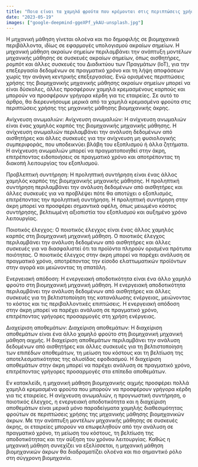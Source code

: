 ```yaml
---
title: "Ποια είναι τα χαμηλά φρούτα που κρέμονται στις περιπτώσεις χρήσης της μηχανικής μάθησης βιομηχανικής αιχμής;"
date: "2023-05-19"
images: ["google-deepmind-ggeXPf_ykAU-unsplash.jpg"]
---
```


Η μηχανική μάθηση γίνεται ολοένα και πιο δημοφιλής σε βιομηχανικά περιβάλλοντα, ιδίως σε εφαρμογές υπολογισμού ακραίων σημείων. Η μηχανική μάθηση ακραίων σημείων περιλαμβάνει την ανάπτυξη μοντέλων μηχανικής μάθησης σε συσκευές ακραίων σημείων, όπως αισθητήρες, ρομπότ και άλλες συσκευές του Διαδικτύου των Πραγμάτων (IoT), για την επεξεργασία δεδομένων σε πραγματικό χρόνο και τη λήψη αποφάσεων χωρίς την ανάγκη κεντρικής επεξεργασίας. Ενώ ορισμένες περιπτώσεις χρήσης της βιομηχανικής μηχανικής μάθησης ακραίων σημείων μπορεί να είναι δύσκολες, άλλες προσφέρουν χαμηλά κρεμασμένους καρπούς και μπορούν να προσφέρουν γρήγορα κέρδη για τις εταιρείες. Σε αυτό το άρθρο, θα διερευνήσουμε μερικά από τα χαμηλά κρεμασμένα φρούτα στις περιπτώσεις χρήσης της μηχανικής μάθησης βιομηχανικής άκρης. 

Ανίχνευση ανωμαλιών: Ανίχνευση ανωμαλιών: Η ανίχνευση ανωμαλιών είναι ένας χαμηλός καρπός της βιομηχανικής μηχανικής μάθησης. Η 	ανίχνευση ανωμαλιών περιλαμβάνει την ανάλυση δεδομένων από αισθητήρες και άλλες συσκευές για την ανίχνευση μη φυσιολογικής συμπεριφοράς, που υποδεικνύει βλάβη του εξοπλισμού ή άλλα ζητήματα. Η ανίχνευση ανωμαλιών μπορεί να πραγματοποιηθεί στην άκρη, επιτρέποντας ειδοποιήσεις σε πραγματικό χρόνο και αποτρέποντας τη διακοπή λειτουργίας του εξοπλισμού. 

Προβλεπτική συντήρηση: Η προληπτική συντήρηση είναι ένας άλλος χαμηλός καρπός της βιομηχανικής μηχανικής μάθησης. Η 	προληπτική συντήρηση περιλαμβάνει την ανάλυση δεδομένων από αισθητήρες και άλλες συσκευές για να προβλέψει πότε θα αποτύχει ο εξοπλισμός, επιτρέποντας την προληπτική συντήρηση. Η προληπτική συντήρηση στην άκρη μπορεί να προσφέρει σημαντικά οφέλη, όπως μειωμένο κόστος συντήρησης, βελτιωμένη αξιοπιστία του εξοπλισμού και αυξημένο χρόνο λειτουργίας. 

Ποιοτικός έλεγχος: Ο ποιοτικός έλεγχος είναι ένας άλλος χαμηλός καρπός στη βιομηχανική μηχανική μάθηση. Ο 	ποιοτικός έλεγχος περιλαμβάνει την ανάλυση δεδομένων από αισθητήρες και άλλες συσκευές για να διασφαλιστεί ότι τα προϊόντα πληρούν ορισμένα πρότυπα ποιότητας. Ο ποιοτικός έλεγχος στην άκρη μπορεί να παρέχει ανάλυση σε πραγματικό χρόνο, αποτρέποντας την είσοδο ελαττωματικών προϊόντων στην αγορά και μειώνοντας τη σπατάλη. 

Ενεργειακή απόδοση: Η ενεργειακή αποδοτικότητα είναι ένα άλλο χαμηλό φρούτο στη βιομηχανική μηχανική μάθηση. Η 	ενεργειακή αποδοτικότητα περιλαμβάνει την ανάλυση δεδομένων από αισθητήρες και άλλες συσκευές για τη βελτιστοποίηση της κατανάλωσης ενέργειας, μειώνοντας το κόστος και τις περιβαλλοντικές επιπτώσεις. Η ενεργειακή απόδοση στην άκρη μπορεί να παρέχει ανάλυση σε πραγματικό χρόνο, επιτρέποντας γρήγορες προσαρμογές στη χρήση ενέργειας. 

Διαχείριση αποθεμάτων: Διαχείριση αποθεμάτων: Η διαχείριση αποθεμάτων είναι ένα άλλο χαμηλό φρούτο στη βιομηχανική μηχανική μάθηση αιχμής. Η 	διαχείριση αποθεμάτων περιλαμβάνει την ανάλυση δεδομένων από αισθητήρες και άλλες συσκευές για τη βελτιστοποίηση των επιπέδων αποθεμάτων, τη μείωση του κόστους και τη βελτίωση της αποτελεσματικότητας της αλυσίδας εφοδιασμού. Η διαχείριση αποθεμάτων στην άκρη μπορεί να παρέχει ανάλυση σε πραγματικό χρόνο, επιτρέποντας γρήγορες προσαρμογές στα επίπεδα αποθεμάτων. 

Εν κατακλείδι, η μηχανική μάθηση βιομηχανικής αιχμής προσφέρει πολλά χαμηλά κρεμασμένα φρούτα που μπορούν να προσφέρουν γρήγορα κέρδη για τις εταιρείες. Η ανίχνευση ανωμαλιών, η προγνωστική συντήρηση, ο ποιοτικός έλεγχος, η ενεργειακή αποδοτικότητα και η διαχείριση αποθεμάτων είναι μερικά μόνο παραδείγματα χαμηλής διαθεσιμότητας φρούτων σε περιπτώσεις χρήσης της μηχανικής μάθησης βιομηχανικών άκρων. Με την ανάπτυξη μοντέλων μηχανικής μάθησης σε συσκευές άκρης, οι εταιρείες μπορούν να επωφεληθούν από την ανάλυση σε πραγματικό χρόνο, τη μείωση του κόστους, τη βελτίωση της αποδοτικότητας και την αύξηση του χρόνου λειτουργίας. Καθώς η μηχανική μάθηση συνεχίζει να εξελίσσεται, η μηχανική μάθηση βιομηχανικών άκρων θα διαδραματίζει ολοένα και πιο σημαντικό ρόλο στη σύγχρονη βιομηχανία. 